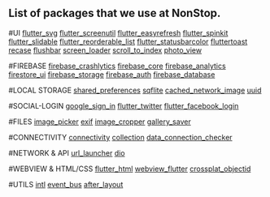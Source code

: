 ## List of packages that we use at NonStop.

#UI
[flutter_svg](https://pub.dev/packages/flutter_svg)
[flutter_screenutil](https://pub.dev/packages/flutter_screenutil)
[flutter_easyrefresh](https://pub.dev/packages/flutter_easyrefresh)
[flutter_spinkit](https://pub.dev/packages/flutter_spinkit)
[flutter_slidable](https://pub.dev/packages/flutter_slidable)
[flutter_reorderable_list](https://pub.dev/packages/flutter_reorderable_list)
[flutter_statusbarcolor](https://pub.dev/packages/flutter_statusbarcolor)
[fluttertoast](https://pub.dev/packages/fluttertoast)
[recase](https://pub.dev/packages/recase)
[flushbar](https://pub.dev/packages/flushbar)
[screen_loader](https://pub.dev/packages/screen_loader)
[scroll_to_index](https://pub.dev/packages/scroll_to_index)
[photo_view](https://pub.dev/packages/photo_view)

#FIREBASE
[firebase_crashlytics](https://pub.dev/packages/firebase_crashlytics)
[firebase_core](https://pub.dev/packages/firebase_core)
[firebase_analytics](https://pub.dev/packages/firebase_analytics)
[firestore_ui](https://pub.dev/packages/firestore_ui)
[firebase_storage](https://pub.dev/packages/firebase_storage)
[firebase_auth](https://pub.dev/packages/firebase_auth)
[firebase_database](https://pub.dev/packages/firebase_database)

#LOCAL STORAGE
[shared_preferences](https://pub.dev/packages/shared_preferences)
[sqflite](https://pub.dev/packages/sqflite)
[cached_network_image](https://pub.dev/packages/cached_network_image)
[uuid](https://pub.dev/packages/uuid)

#SOCIAL-LOGIN
[google_sign_in](https://pub.dev/packages/google_sign_in)
[flutter_twitter](https://pub.dev/packages/flutter_twitter)
[flutter_facebook_login](https://pub.dev/packages/flutter_facebook_login)

#FILES
[image_picker](https://pub.dev/packages/image_picker) 
[exif](https://pub.dev/packages/exif) 
[image_cropper](https://pub.dev/packages/image_cropper)
[gallery_saver](https://pub.dev/packages/gallery_saver)

#CONNECTIVITY
[connectivity](https://pub.dev/packages/connectivity)
[collection](https://pub.dev/packages/collection)
[data_connection_checker](https://pub.dev/packages/data_connection_checker)

#NETWORK & API
[url_launcher](https://pub.dev/packages/url_launcher)
[dio](https://pub.dev/packages/dio)


#WEBVIEW & HTML/CSS
[flutter_html](https://pub.dev/packages/flutter_html)
[webview_flutter](https://pub.dev/packages/webview_flutter)
[crossplat_objectid](https://pub.dev/packages/crossplat_objectid)

#UTILS
[intl](https://pub.dev/packages/intl)
[event_bus](https://pub.dev/packages/event_bus)
[after_layout](https://pub.dev/packages/after_layout)





